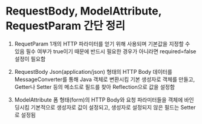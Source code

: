 # RequestBody, ModelAttribute, RequestParam 간단 정리

1. RequetParam
1개의 HTTP 파라미터를 얻기 위해 사용되며 기본값을 지정할 수 있음
필수 여부가 true이기 때문에 반드시 필요한 경우가 아니라면 required=false 설정이 필요함

2. RequestBody
Json(application/json) 형태의 HTTP Body 데이터를 MessageConverter를 통해 Java 객체로 변환시킴
기본 생성자로 객체를 만들고, Getter나 Setter 등의 메소드로 필드를 찾아 Reflection으로 값을 설정함

3. ModelAttribute
폼 형태(form)의 HTTP Body와 요청 파라미터들을 객체에 바인딩시킴
기본적으로 생성자로 값이 설정되고, 생성자로 설정되지 않은 필드는 Setter로 설정됨